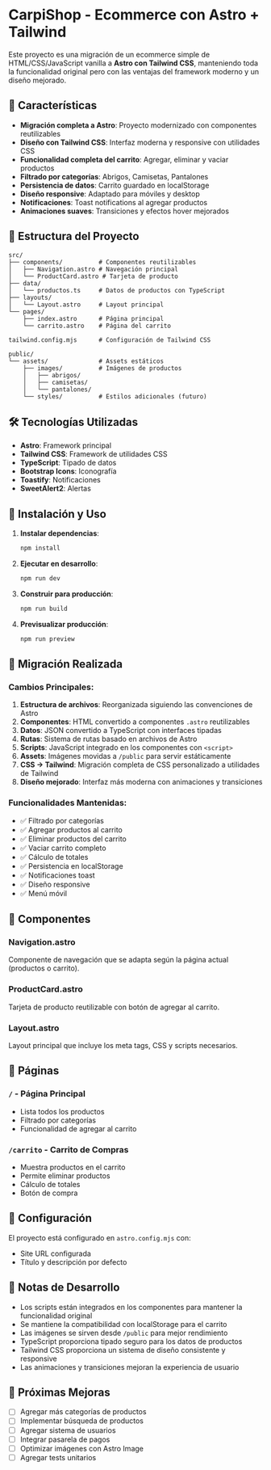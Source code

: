 # CarpiShop - Ecommerce con Astro + Tailwind

Este proyecto es una migración de un ecommerce simple de HTML/CSS/JavaScript vanilla a **Astro con Tailwind CSS**, manteniendo toda la funcionalidad original pero con las ventajas del framework moderno y un diseño mejorado.

## 🚀 Características

- **Migración completa a Astro**: Proyecto modernizado con componentes reutilizables
- **Diseño con Tailwind CSS**: Interfaz moderna y responsive con utilidades CSS
- **Funcionalidad completa del carrito**: Agregar, eliminar y vaciar productos
- **Filtrado por categorías**: Abrigos, Camisetas, Pantalones
- **Persistencia de datos**: Carrito guardado en localStorage
- **Diseño responsive**: Adaptado para móviles y desktop
- **Notificaciones**: Toast notifications al agregar productos
- **Animaciones suaves**: Transiciones y efectos hover mejorados

## 📁 Estructura del Proyecto

```
src/
├── components/          # Componentes reutilizables
│   ├── Navigation.astro # Navegación principal
│   └── ProductCard.astro # Tarjeta de producto
├── data/
│   └── productos.ts     # Datos de productos con TypeScript
├── layouts/
│   └── Layout.astro     # Layout principal
└── pages/
    ├── index.astro      # Página principal
    └── carrito.astro    # Página del carrito

tailwind.config.mjs      # Configuración de Tailwind CSS

public/
└── assets/              # Assets estáticos
    ├── images/          # Imágenes de productos
    │   ├── abrigos/
    │   ├── camisetas/
    │   └── pantalones/
    └── styles/          # Estilos adicionales (futuro)
```

## 🛠️ Tecnologías Utilizadas

- **Astro**: Framework principal
- **Tailwind CSS**: Framework de utilidades CSS
- **TypeScript**: Tipado de datos
- **Bootstrap Icons**: Iconografía
- **Toastify**: Notificaciones
- **SweetAlert2**: Alertas

## 🚀 Instalación y Uso

1. **Instalar dependencias**:
   ```bash
   npm install
   ```

2. **Ejecutar en desarrollo**:
   ```bash
   npm run dev
   ```

3. **Construir para producción**:
   ```bash
   npm run build
   ```

4. **Previsualizar producción**:
   ```bash
   npm run preview
   ```

## 🔄 Migración Realizada

### Cambios Principales:

1. **Estructura de archivos**: Reorganizada siguiendo las convenciones de Astro
2. **Componentes**: HTML convertido a componentes `.astro` reutilizables
3. **Datos**: JSON convertido a TypeScript con interfaces tipadas
4. **Rutas**: Sistema de rutas basado en archivos de Astro
5. **Scripts**: JavaScript integrado en los componentes con `<script>`
6. **Assets**: Imágenes movidas a `/public` para servir estáticamente
7. **CSS → Tailwind**: Migración completa de CSS personalizado a utilidades de Tailwind
8. **Diseño mejorado**: Interfaz más moderna con animaciones y transiciones

### Funcionalidades Mantenidas:

- ✅ Filtrado por categorías
- ✅ Agregar productos al carrito
- ✅ Eliminar productos del carrito
- ✅ Vaciar carrito completo
- ✅ Cálculo de totales
- ✅ Persistencia en localStorage
- ✅ Notificaciones toast
- ✅ Diseño responsive
- ✅ Menú móvil

## 🎨 Componentes

### Navigation.astro
Componente de navegación que se adapta según la página actual (productos o carrito).

### ProductCard.astro
Tarjeta de producto reutilizable con botón de agregar al carrito.

### Layout.astro
Layout principal que incluye los meta tags, CSS y scripts necesarios.

## 📱 Páginas

### `/` - Página Principal
- Lista todos los productos
- Filtrado por categorías
- Funcionalidad de agregar al carrito

### `/carrito` - Carrito de Compras
- Muestra productos en el carrito
- Permite eliminar productos
- Cálculo de totales
- Botón de compra

## 🔧 Configuración

El proyecto está configurado en `astro.config.mjs` con:
- Site URL configurada
- Título y descripción por defecto

## 📝 Notas de Desarrollo

- Los scripts están integrados en los componentes para mantener la funcionalidad original
- Se mantiene la compatibilidad con localStorage para el carrito
- Las imágenes se sirven desde `/public` para mejor rendimiento
- TypeScript proporciona tipado seguro para los datos de productos
- Tailwind CSS proporciona un sistema de diseño consistente y responsive
- Las animaciones y transiciones mejoran la experiencia de usuario

## 🚀 Próximas Mejoras

- [ ] Agregar más categorías de productos
- [ ] Implementar búsqueda de productos
- [ ] Agregar sistema de usuarios
- [ ] Integrar pasarela de pagos
- [ ] Optimizar imágenes con Astro Image
- [ ] Agregar tests unitarios 